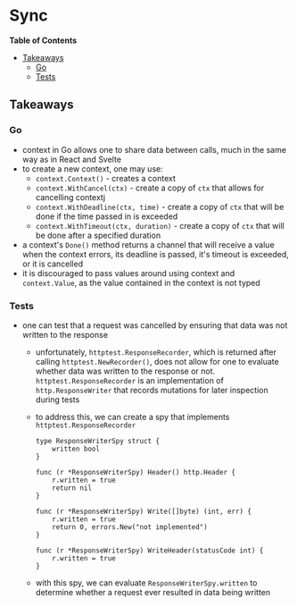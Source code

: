 # Sync

<!-- START doctoc generated TOC please keep comment here to allow auto update -->
<!-- DON'T EDIT THIS SECTION, INSTEAD RE-RUN doctoc TO UPDATE -->
**Table of Contents**

- [Takeaways](#takeaways)
  - [Go](#go)
  - [Tests](#tests)

<!-- END doctoc generated TOC please keep comment here to allow auto update -->

## Takeaways

### Go

- context in Go allows one to share data between calls, much in the same way as
    in React and Svelte
- to create a new context, one may use:
    - `context.Context()` - creates a context
    - `context.WithCancel(ctx)` - create a copy of `ctx` that allows for cancelling
        contextj
    - `context.WithDeadline(ctx, time)` - create a copy of `ctx` that will be done if
        the time passed in is exceeded
    - `context.WithTimeout(ctx, duration)` - create a copy of `ctx` that will be
        done after a specified duration
- a context's `Done()` method returns a channel that will receive a value when
    the context errors, its deadline is passed, it's timeout is exceeded, or it
    is cancelled
- it is discouraged to pass values around using context and `context.Value`, as
    the value contained in the context is not typed

### Tests

- one can test that a request was cancelled by ensuring that data was not
    written to the response
    - unfortunately, `httptest.ResponseRecorder`, which is returned after calling
        `httptest.NewRecorder()`, does not allow for one to evaluate whether data
        was written to the response or not. `httptest.ResponseRecorder` is an
        implementation of `http.ResponseWriter` that records mutations for
        later inspection during tests
    - to address this, we can create a spy that implements
        `httptest.ResponseRecorder`

        ```golang
        type ResponseWriterSpy struct {
            written bool
        }

        func (r *ResponseWriterSpy) Header() http.Header {
            r.written = true
            return nil
        }

        func (r *ResponseWriterSpy) Write([]byte) (int, err) {
            r.written = true
            return 0, errors.New("not implemented")
        }

        func (r *ResponseWriterSpy) WriteHeader(statusCode int) {
            r.written = true
        }
        ```
    - with this spy, we can evaluate `ResponseWriterSpy.written` to determine
        whether a request ever resulted in data being written

